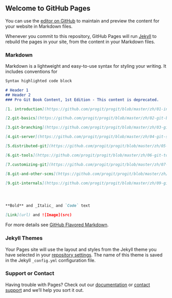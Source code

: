 ## Welcome to GitHub Pages

You can use the [editor on GitHub](https://github.com/BIGMONK/twan.github.io/edit/gh-pages/index.md) to maintain and preview the content for your website in Markdown files.

Whenever you commit to this repository, GitHub Pages will run [Jekyll](https://jekyllrb.com/) to rebuild the pages in your site, from the content in your Markdown files.

### Markdown

Markdown is a lightweight and easy-to-use syntax for styling your writing. It includes conventions for

```markdown
Syntax highlighted code block

# Header 1
## Header 2
### Pro Git Book Content, 1st Edition - This content is deprecated.

[1. introduction](https://github.com/progit/progit/blob/master/zh/01-introduction/01-chapter1.markdown "introduction")

[2.git-basics](https://github.com/progit/progit/blob/master/zh/02-git-basics/01-chapter2.markdown "git-basics")

[3.git-branching](https://github.com/progit/progit/blob/master/zh/03-git-branching/01-chapter3.markdown "git-branching")

[4.git-server](https://github.com/progit/progit/blob/master/zh/04-git-server/01-chapter4.markdown "git-server")

[5.distributed-git](https://github.com/progit/progit/blob/master/zh/05-distributed-git/01-chapter5.markdown "distributed-git")

[6.git-tools](https://github.com/progit/progit/blob/master/zh/06-git-tools/01-chapter6.markdown "git-tools")

[7.customizing-git](https://github.com/progit/progit/blob/master/zh/07-customizing-git/01-chapter7.markdown "customizing-git")

[8.git-and-other-scms](https://github.com/progit/progit/blob/master/zh/08-git-and-other-scms/01-chapter8.markdown "git-and-other-scms")

[9.git-internals](https://github.com/progit/progit/blob/master/zh/09-git-internals/01-chapter9.markdown "git-internals")




**Bold** and _Italic_ and `Code` text

[Link](url) and ![Image](src)
```

For more details see [GitHub Flavored Markdown](https://guides.github.com/features/mastering-markdown/).

### Jekyll Themes

Your Pages site will use the layout and styles from the Jekyll theme you have selected in your [repository settings](https://github.com/BIGMONK/twan.github.io/settings/pages). The name of this theme is saved in the Jekyll `_config.yml` configuration file.

### Support or Contact

Having trouble with Pages? Check out our [documentation](https://docs.github.com/categories/github-pages-basics/) or [contact support](https://support.github.com/contact) and we’ll help you sort it out.
